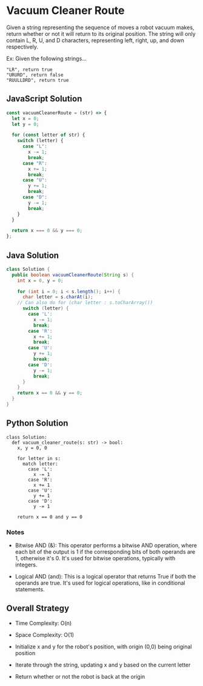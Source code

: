 # Vacuum Cleaner Route

Given a string representing the sequence of moves a robot vacuum makes, return whether or not it will return to its original position. The string will only contain L, R, U, and D characters, representing left, right, up, and down respectively.

Ex: Given the following strings...

```
"LR", return true
"URURD", return false
"RUULLDRD", return true
```

## JavaScript Solution

```js
const vacuumCleanerRoute = (str) => {
  let x = 0;
  let y = 0;

  for (const letter of str) {
    switch (letter) {
      case "L":
        x -= 1;
        break;
      case "R":
        x += 1;
        break;
      case "U":
        y += 1;
        break;
      case "D":
        y -= 1;
        break;
    }
  }

  return x === 0 && y === 0;
};
```

## Java Solution

```java
class Solution {
  public boolean vacuumCleanerRoute(String s) {
    int x = 0, y = 0;

    for (int i = 0; i < s.length(); i++) {
      char letter = s.charAt(i);
    // Can also do for (char letter : s.toCharArray())
      switch (letter) {
        case 'L':
          x -= 1;
          break;
        case 'R':
          x += 1;
          break;
        case 'U':
          y += 1;
          break;
        case 'D':
          y -= 1;
          break;
      }
    }
    return x == 0 && y == 0;
  }
}
```

## Python Solution

```py3
class Solution:
  def vacuum_cleaner_route(s: str) -> bool:
    x, y = 0, 0

    for letter in s:
      match letter:
        case 'L':
          x -= 1
        case 'R':
          x += 1
        case 'U':
          y += 1
        case 'D':
          y -= 1

    return x == 0 and y == 0
```

### Notes

- Bitwise AND (&): This operator performs a bitwise AND operation, where each bit of the output is 1 if the corresponding bits of both operands are 1, otherwise it's 0. It's used for bitwise operations, typically with integers.

- Logical AND (and): This is a logical operator that returns True if both the operands are true. It's used for logical operations, like in conditional statements.

## Overall Strategy

- Time Complexity: O(n)
- Space Complexity: O(1)

- Initialize x and y for the robot's position, with origin (0,0) being original position
- Iterate through the string, updating x and y based on the current letter
- Return whether or not the robot is back at the origin

